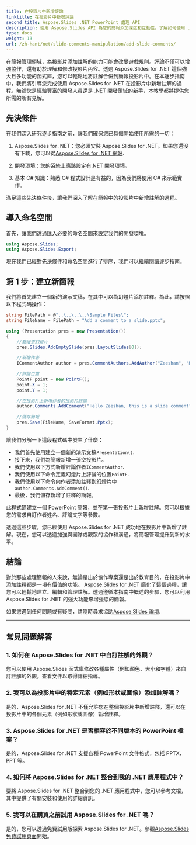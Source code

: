 ```yaml
---
title: 在投影片中新增評論
linktitle: 在投影片中新增評論
second_title: Aspose.Slides .NET PowerPoint 處理 API
description: 使用 Aspose.Slides API 為您的簡報添加深度和互動性。了解如何使用 .NET 將註解輕鬆整合到投影片中。提高參與度並吸引觀眾。
type: docs
weight: 13
url: /zh-hant/net/slide-comments-manipulation/add-slide-comments/
---
```


在簡報管理領域，為投影片添加註解的能力可能會改變遊戲規則。評論不僅可以增強協作，還有助於理解和修改投影片內容。透過 Aspose.Slides for .NET 這個強大且多功能的函式庫，您可以輕鬆地將註解合併到簡報投影片中。在本逐步指南中，我們將引導您完成使用 Aspose.Slides for .NET 在投影片中新增註解的過程。無論您是經驗豐富的開發人員還是 .NET 開發領域的新手，本教學都將提供您所需的所有見解。

## 先決條件

在我們深入研究逐步指南之前，讓我們確保您已具備開始使用所需的一切：

1.  Aspose.Slides for .NET：您必須安裝 Aspose.Slides for .NET。如果您還沒有下載，您可以從[Aspose.Slides for .NET 網站](https://releases.aspose.com/slides/net/).

2. 開發環境：您的系統上應該設定有.NET 開發環境。

3. 基本 C# 知識：熟悉 C# 程式設計是有益的，因為我們將使用 C# 來示範實作。

滿足這些先決條件後，讓我們深入了解在簡報中的投影片中新增註解的過程。

## 導入命名空間

首先，讓我們透過匯入必要的命名空間來設定我們的開發環境。

```csharp
using Aspose.Slides;
using Aspose.Slides.Export;
```

現在我們已經對先決條件和命名空間進行了排序，我們可以繼續閱讀逐步指南。

## 第 1 步：建立新簡報

我們將首先建立一個新的演示文稿，在其中可以為幻燈片添加註釋。為此，請按照以下程式碼操作：

```csharp
string FilePath = @"..\..\..\..\Sample Files\";
string FileName = FilePath + "Add a comment to a slide.pptx";

using (Presentation pres = new Presentation())
{
    //新增空幻燈片
    pres.Slides.AddEmptySlide(pres.LayoutSlides[0]);

    //新增作者
    ICommentAuthor author = pres.CommentAuthors.AddAuthor("Zeeshan", "MZ");

    //評論位置
    PointF point = new PointF();
    point.X = 1;
    point.Y = 1;

    //在投影片上新增作者的投影片評論
    author.Comments.AddComment("Hello Zeeshan, this is a slide comment", pres.Slides[0], point, DateTime.Now);
    
    //儲存簡報
    pres.Save(FileName, SaveFormat.Pptx);
}
```

讓我們分解一下這段程式碼中發生了什麼：

- 我們首先使用建立一個新的演示文稿`Presentation()`.
- 接下來，我們為簡報新增一張空投影片。
- 我們使用以下方式新增評論作者`ICommentAuthor`.
- 我們使用以下命令定義幻燈片上評論的位置`PointF`.
- 我們使用以下命令向作者添加註釋到幻燈片中`author.Comments.AddComment()`.
- 最後，我們儲存新增了註釋的簡報。

此程式碼建立一個 PowerPoint 簡報，並在第一張投影片上新增註解。您可以根據您的需求自訂作者姓名、評論文字等參數。

透過這些步驟，您已經使用 Aspose.Slides for .NET 成功地在投影片中新增了註解。現在，您可以透過加強與團隊或觀眾的協作和溝通，將簡報管理提升到新的水平。

## 結論

對於那些處理簡報的人來說，無論是出於協作專案還是出於教育目的，在投影片中添加註釋都是一項有價值的功能。 Aspose.Slides for .NET 簡化了這個過程，讓您可以輕鬆地建立、編輯和管理註解。透過遵循本指南中概述的步驟，您可以利用 Aspose.Slides for .NET 的強大功能來增強您的簡報。

如果您遇到任何問題或有疑問，請隨時尋求協助[Aspose.Slides 論壇](https://forum.aspose.com/).

---

## 常見問題解答

### 1. 如何在 Aspose.Slides for .NET 中自訂註解的外觀？

您可以使用 Aspose.Slides 函式庫修改各種屬性（例如顏色、大小和字體）來自訂註解的外觀。查看文件以取得詳細指導。

### 2. 我可以為投影片中的特定元素（例如形狀或圖像）添加註解嗎？

是的，Aspose.Slides for .NET 不僅允許您在整個投影片中新增註釋，還可以在投影片中的各個元素（例如形狀或圖像）新增註釋。

### 3. Aspose.Slides for .NET 是否相容於不同版本的 PowerPoint 檔案？

是的，Aspose.Slides for .NET 支援各種 PowerPoint 文件格式，包括 PPTX、PPT 等。

### 4. 如何將 Aspose.Slides for .NET 整合到我的 .NET 應用程式中？

要將 Aspose.Slides for .NET 整合到您的 .NET 應用程式中，您可以參考文檔，其中提供了有關安裝和使用的詳細資訊。

### 5. 我可以在購買之前試用 Aspose.Slides for .NET 嗎？

是的，您可以透過免費試用版探索 Aspose.Slides for .NET。參觀[Aspose.Slides 免費試用頁面](https://releases.aspose.com/)開始。